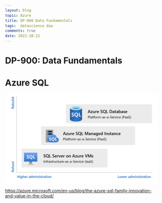 ```yaml
---
layout: blog
topic: Azure
title: DP-900 Data Fundamentals
tags:  datascience daa
comments: true
date: 2022-10-22
---
```


# DP-900: Data Fundamentals

# Azure SQL

![](/assets/2022-10-22-00-24-31.png)

https://azure.microsoft.com/en-us/blog/the-azure-sql-family-innovation-and-value-in-the-cloud/